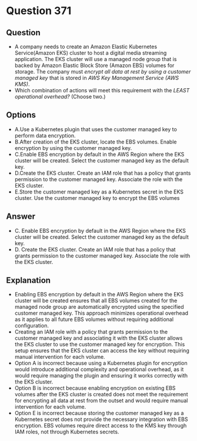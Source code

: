 # Question 371

## Question
* A company needs to create an Amazon Elastic Kubernetes Service(Amazon EKS) cluster to host a digital media streaming application. The EKS cluster will use a managed node group that is backed by Amazon Elastic Block Store (Amazon EBS) volumes for storage. The company must *encrypt all data at rest by using a customer managed key* that is stored in *AWS Key Management Service (AWS KMS)*.
* Which combination of actions will meet this requirement with the *LEAST operational overhead?* (Choose two.)

## Options
* A.Use a Kubernetes plugin that uses the customer managed key to perform data encryption.
* B.After creation of the EKS cluster, locate the EBS volumes. Enable encryption by using the customer managed key.
* C.Enable EBS encryption by default in the AWS Region where the EKS cluster will be created. Select the customer managed key as the default key.
* D.Create the EKS cluster. Create an IAM role that has a policy that grants permission to the customer managed key. Associate the role with the EKS cluster.
* E.Store the customer managed key as a Kubernetes secret in the EKS cluster. Use the customer managed key to encrypt the EBS volumes

## Answer
* C. Enable EBS encryption by default in the AWS Region where the EKS cluster will be created. Select the customer managed key as the default key.
* D. Create the EKS cluster. Create an IAM role that has a policy that grants permission to the customer managed key. Associate the role with the EKS cluster.

## Explanation
* Enabling EBS encryption by default in the AWS Region where the EKS cluster will be created ensures that all EBS volumes created for the managed node group are automatically encrypted using the specified customer managed key. This approach minimizes operational overhead as it applies to all future EBS volumes without requiring additional configuration.
* Creating an IAM role with a policy that grants permission to the customer managed key and associating it with the EKS cluster allows the EKS cluster to use the customer managed key for encryption. This setup ensures that the EKS cluster can access the key without requiring manual intervention for each volume.
* Option A is incorrect because using a Kubernetes plugin for encryption would introduce additional complexity and operational overhead, as it would require managing the plugin and ensuring it works correctly with the EKS cluster.
* Option B is incorrect because enabling encryption on existing EBS volumes after the EKS cluster is created does not meet the requirement for encrypting all data at rest from the outset and would require manual intervention for each volume.
* Option E is incorrect because storing the customer managed key as a Kubernetes secret does not provide the necessary integration with EBS encryption. EBS volumes require direct access to the KMS key through IAM roles, not through Kubernetes secrets.